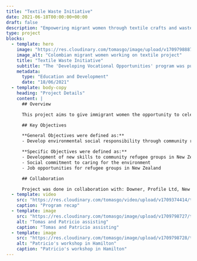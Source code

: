 ```yaml
---
title: "Textile Waste Initiative"
date: 2021-06-18T00:00:00+00:00
draft: false
description: "Empowering migrant women through textile crafts and waste reduction"
type: project
blocks:
  - template: hero
    image: "https://res.cloudinary.com/tomasgo/image/upload/v1709798887/tomas-master/img/textile-thumb_oyrnyx.jpg"
    image_alt: "Colombian migrant women working on textile project"
    title: "Textile Waste Initiative"
    subtitle: "The 'Developing Vocational Opportunities' program was put together by 'The Traveling Sewing Box Project' and Abroad Global in order to empower and up-skill migrant women with the intention to create vocational opportunities and financial independence."
    metadata:
      type: "Education and Development"
      date: "18/06/2021"
  - template: body-copy
    heading: "Project Details"
    content: |
      ## Overview

      This project aims to give immigrant women the opportunity to celebrate their own cultural background, life journeys and memories through any particular textile crafts inherent to their own culture. With the intention of salvaging and revaluing culture through cloth, the Traveling Sewing Box Project has the objective to appreciate and celebrate the cultural value that immigrant women bring to New Zealand and to create financial and vocational opportunities. The project uses waste minimisation strategies to help minimise textile waste within New Zealand local fashion, clothing and textile industry.

      ## Key Objectives

      **General Objectives were defined as:**
      - Develop environmental social responsibility through community recycling and reuse programs to minimise textile waste in New Zealand from the company Profile.

      **Specific Objectives were defined as:**
      - Development of new skills to community refugee groups in New Zealand
      - Social commitment to caring for the environment
      - Job opportunities for refugee groups in New Zealand

      ## Collaboration

      Project was done in collaboration with: Downer, Profile Ltd, New Zealand Post, Travelling Sewing Box, ALAC Inc, Synergy Advisory and Abroad Global.
  - template: video
    src: "https://res.cloudinary.com/tomasgo/video/upload/v1709374414/tomas-master/videos/Profile_Textile_Waste_Initiative_Video_abksba.mp4"
    caption: "Program recap"
  - template: image
    src: "https://res.cloudinary.com/tomasgo/image/upload/v1709798727/tomas-master/img/dvo_img1_golizb.webp"
    alt: "Tomas and Patricio assisting"
    caption: "Tomas and Patricio assisting"
  - template: image
    src: "https://res.cloudinary.com/tomasgo/image/upload/v1709798728/tomas-master/img/dvo_img_2_u1b29y.webp"
    alt: "Patricio's workshop in Hamilton"
    caption: "Patricio's workshop in Hamilton"
---
```

